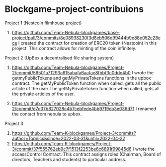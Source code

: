 # Blockgame-project-contribuions

Project 1 (Nestcoin filmhouse project)
  1. https://github.com/Team-Nebula-blockgames/base-project/pull/3/commits/8e08938230f3d8eb506d99444b9e88e052c28ece
      I created the contract for creation of ERC20 token (Nestcoin) in this project. This contract allows for minting of the coin infinitely.
      
Project 2 (UpBox a decentralised file sharing system)
  1. https://github.com/Team-Nebula-blockgames/Project-2/commit/56501a71293a615abafa6aafae8fbbf3c0dde4b0
        I wrote the getmyPublicTokens and getMyPrivateTokens functions in the upbox contract. 
        The getMyPublicToken function when called, gets all the public article of the user
        The getMyPrivateToken function when called, gets all the private articles of the user.
        
  2. https://github.com/Team-Nebula-blockgames/Project-2/commit/e7d37b827028c4b7cebfede4bb9719cb3e036d71
        I renamed the contact from nebula to upbox.
        
Project 3 
  1. https://github.com/Team-K-blockgames/Project-3/commits?author=Topnics&since=2022-03-31&until=2022-04-22
  2. https://github.com/Team-K-blockgames/Project-3/commit/37f555762eb9c7f1513f2253be6c6891f99845d6
        I wrote the accessControl Contract. This contract assigns roles (Chairman, Board of directors, Teachers and students) to particular address.
        
        
